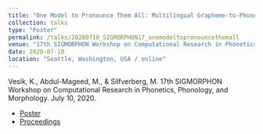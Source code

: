 ```yaml
---
title: "One Model to Pronounce Them All: Multilingual Grapheme-to-Phoneme Conversion With a Transformer Ensemble"
collection: talks
type: "Poster"
permalink: /talks/20200710_SIGMORPHON17_onemodeltopronouncethemall
venue: "17th SIGMORPHON Workshop on Computational Research in Phonetics, Phonology, and Morphology"
date: 2020-07-10
location: "Seattle, Washington, USA / online"
---
```



Vesik, K., Abdul-Mageed, M., & Silfverberg, M. 17th SIGMORPHON Workshop on Computational Research in Phonetics, Phonology, and Morphology. July 10, 2020.

 - [Poster](../files/Vesik_AbdulMageed_Silfverberg_2020_SIGMORPHON17_poster.pdf)
 - [Proceedings](publications/2020-07-one-model-to-pronounce-them-all)
